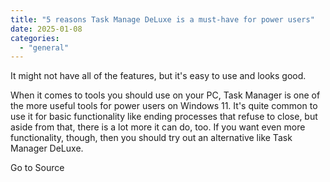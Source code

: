 ```yaml
---
title: "5 reasons Task Manage DeLuxe is a must-have for power users"
date: 2025-01-08
categories: 
  - "general"
---
```


It might not have all of the features, but it's easy to use and looks good.

When it comes to tools you should use on your PC, Task Manager is one of the more useful tools for power users on Windows 11. It's quite common to use it for basic functionality like ending processes that refuse to close, but aside from that, there is a lot more it can do, too. If you want even more functionality, though, then you should try out an alternative like Task Manager DeLuxe.

Go to Source
